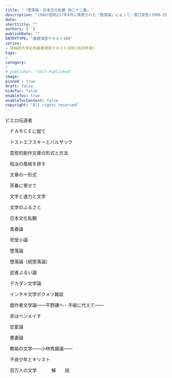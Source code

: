 ```yaml
---
title: "『堕落論・日本文化私観 他二十二篇』"
description: "1946(昭和21)年4月に発表された「堕落論」によって、坂口安吾(1906‐1955)は一躍時代の寵児となった。作家として生き抜く覚悟を決めた日から、安吾は内なる〈自己〉との壮絶な戦いに明け暮れた。他者などではない。この〈自己〉こそが一切の基準だ。安吾の視線は、物事の本質にグサリと突き刺さる"
date: 
shorttitle: ""
authors: ['']
publishDate: ""
ENTRYTYPE: "基礎演習テキスト100"
series:
- 早稲田大学必修基礎演習テキスト100(2020年度)
tags: 
- 
category: 
- 
# publisher: "Self-Published"
image: 
pinned : true
draft: false
hideToc: false
enableToc: true
enableTocContent: false
copyright: "All rights reserved"
---
```


ピエロ伝道者

　ＦＡＲＣＥに就て

　ドストエフスキーとバルザック

　意慾的創作文章の形式と方法

　枯淡の風格を排す

　文章の一形式

　茶番に寄せて

　文字と速力と文学

　文学のふるさと

　日本文化私観

　青春論

　咢堂小論

　堕落論

　堕落論〔続堕落論〕

　武者ぶるい論

　デカダン文学論

　インチキ文学ボクメツ雑談

　戯作者文学論――平野謙へ・手紙に代えて――

　余はベンメイす

　恋愛論

　悪妻論

　教祖の文学――小林秀雄論――

　不良少年とキリスト

　百万人の文学
　　　解　　説